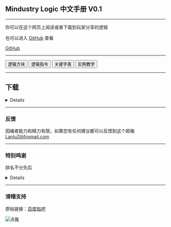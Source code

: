 ## Mindustry Logic 中文手册 V0.1

<head>
    <link rel="stylesheet" href="https://cdn.staticfile.org/twitter-bootstrap/4.4.1/css/bootstrap.min.css">
    <link rel="stylesheet" href="https://cdn.staticfile.org/font-awesome/5.12.1/css/all.min.css">
    <link rel="stylesheet" href="style.css">
    <link rel="stylesheet" href="https://cdn.jsdelivr.net/npm/aplayer@1.10.1/dist/APlayer.min.css">
    <script src="./js/color.js" type="text/javascript"></script>
    <script src="./js/details.js" type="text/javascript"></script>
</head>

---


你可以在这个网页上阅读或者下载到玩家分享的逻辑

也可以进入 [GitHub](https://github.com/LanluZ/Mindustry-guide) 查看

<a href="https://github.com/LanluZ/Mindustry-guide" target="_blank" class="btn btn-secondary col-lg-4">GitHub</a>

---

<div>
    <button class="btn btn-warning" onclick="details(0)">逻辑方块</button>
    <button class="btn btn-warning" onclick="details(1)">逻辑指令</button>
    <button class="btn btn-warning" onclick="details(2)">关键字表</button>
    <button class="btn btn-warning" onclick="details(3)">实例教学</button>
</div>

<p></p>

<div id = "guideOutPut">
</div>

---

## 下载

<details>

<h4>华漾Emoji</h4>
<ol>
<li><a href="https://github.com/LanluZ/Mindustry-guide/blob/main/Player-Share/%E5%8D%8E%E6%BC%BEEmoji/%E7%82%B9%E9%98%B5%E7%A5%9E%E9%A3%8E%E8%BD%B0%E7%82%B8%E6%9C%BA_Emoji%E6%94%B9.msch">点阵神风轰炸机_Emoji改</a></li>
</ol>

</details>

---

### 反馈

因编者能力和精力有限，如果您有任何建议都可以反馈到这个邮箱
LanluZ@foxmail.com

---

### 特别鸣谢

排名不分先后

<details>

    华漾emoji

</details>

---

### 滑稽支持

原帖链接：[百度贴吧](https://tieba.baidu.com/p/7296831967)

<div>
    <form action="javascript:out()" method="post">
    <input
        type="image"
        src="https://tb2.bdstatic.com/tb/editor/images/face/i_f25.png?t=20140803"
        alt="点我"
    />
    </form>
</div>

<div id="emojiOutPut"></div>

